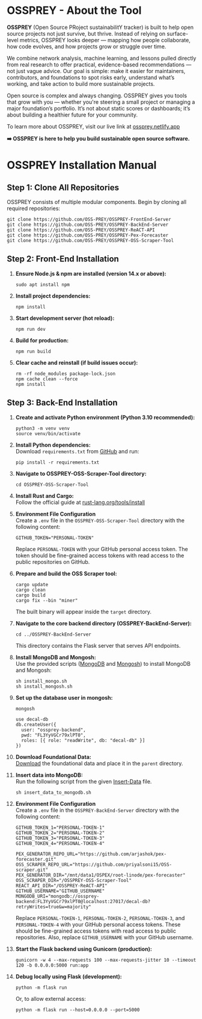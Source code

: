 # OSSPREY - About the Tool

**OSSPREY** (Open Source PRoject sustainabilitY tracker) is built to help open source projects not just survive, but thrive. Instead of relying on surface-level metrics, OSSPREY looks deeper — mapping how people collaborate, how code evolves, and how projects grow or struggle over time.

We combine network analysis, machine learning, and lessons pulled directly from real research to offer practical, evidence-based recommendations — not just vague advice. Our goal is simple: make it easier for maintainers, contributors, and foundations to spot risks early, understand what’s working, and take action to build more sustainable projects.

Open source is complex and always changing. OSSPREY gives you tools that grow with you — whether you're steering a small project or managing a major foundation’s portfolio. It’s not about static scores or dashboards; it’s about building a healthier future for your community.

To learn more about OSSPREY, visit our live link at [ossprey.netlify.app](https://ossprey.netlify.app)

**➡️ OSSPREY is here to help you build sustainable open source software.**


# OSSPREY Installation Manual

## Step 1: Clone All Repositories

OSSPREY consists of multiple modular components. Begin by cloning all required repositories:

```
git clone https://github.com/OSS-PREY/OSSPREY-FrontEnd-Server
git clone https://github.com/OSS-PREY/OSSPREY-BackEnd-Server
git clone https://github.com/OSS-PREY/OSSPREY-ReACT-API
git clone https://github.com/OSS-PREY/OSSPREY-Pex-Forecaster
git clone https://github.com/OSS-PREY/OSSPREY-OSS-Scraper-Tool
```

## Step 2: Front-End Installation

1. **Ensure Node.js & npm are installed (version 14.x or above):**
   ```
   sudo apt install npm
   ```

2. **Install project dependencies:**
   ```
   npm install
   ```

3. **Start development server (hot reload):**
   ```
   npm run dev
   ```

4. **Build for production:**
   ```
   npm run build
   ```

5. **Clear cache and reinstall (if build issues occur):**
   ```
   rm -rf node_modules package-lock.json
   npm cache clean --force
   npm install
   ```

## Step 3: Back-End Installation

1. **Create and activate Python environment (Python 3.10 recommended):**
   ```
   python3 -m venv venv
   source venv/bin/activate
   ```

2. **Install Python dependencies:**  
   Download `requirements.txt` from [GitHub](https://github.com/OSS-PREY/OSSPREY-Website/blob/main/static/installation-files/requirements.txt) and run:
   ```
   pip install -r requirements.txt
   ```

3. **Navigate to OSSPREY-OSS-Scraper-Tool directory:**
   ```
   cd OSSPREY-OSS-Scraper-Tool
   ```

4. **Install Rust and Cargo:**  
   Follow the official guide at [rust-lang.org/tools/install](https://www.rust-lang.org/tools/install)

5. **Environment File Configuration**  
   Create a `.env` file in the `OSSPREY-OSS-Scraper-Tool` directory with the following content:
   ```
   GITHUB_TOKEN="PERSONAL-TOKEN"
   ```
   Replace `PERSONAL-TOKEN` with your GitHub personal access token. The token should be fine-grained access tokens with read access to the public repositories on GitHub.

6. **Prepare and build the OSS Scraper tool:**
   ```
   cargo update
   cargo clean
   cargo build
   cargo fix --bin "miner"
   ```
   The built binary will appear inside the `target` directory.

7. **Navigate to the core backend directory (OSSPREY-BackEnd-Server):**
   ```
   cd ../OSSPREY-BackEnd-Server
   ```
   This directory contains the Flask server that serves API endpoints.

8. **Install MongoDB and Mongosh:**  
   Use the provided scripts ([MongoDB](https://github.com/OSS-PREY/OSSPREY-Website/blob/main/static/installation-files/install_mongo.sh) and [Mongosh](https://github.com/OSS-PREY/OSSPREY-Website/blob/main/static/installation-files/install_mongosh.sh)) to install MongoDB and Mongosh:
   ```
   sh install_mongo.sh
   sh install_mongosh.sh
   ```

9. **Set up the database user in mongosh:**
   ```
   mongosh

   use decal-db
   db.createUser({
     user: "ossprey-backend",
     pwd: "FL3YyVGCr79xlPT0",
     roles: [{ role: "readWrite", db: "decal-db" }]
   })
   ```

10. **Download Foundational Data:**  
    [Download](https://zenodo.org/records/15307373) the foundational data and place it in the `parent` directory.

11. **Insert data into MongoDB:**  
    Run the following script from the given [Insert-Data](https://github.com/OSS-PREY/OSSPREY-Website/blob/main/static/installation-files/insert_data_to_mongodb.sh) file.
    ```
    sh insert_data_to_mongodb.sh
    ```

12. **Environment File Configuration**  
    Create a `.env` file in the `OSSPREY-BackEnd-Server` directory with the following content:
    ```
    GITHUB_TOKEN_1="PERSONAL-TOKEN-1" 
    GITHUB_TOKEN_2="PERSONAL-TOKEN-2"
    GITHUB_TOKEN_3="PERSONAL-TOKEN-3"
    GITHUB_TOKEN_4="PERSONAL-TOKEN-4"
            
    PEX_GENERATOR_REPO_URL="https://github.com/arjashok/pex-forecaster.git"
    OSS_SCRAPER_REPO_URL="https://github.com/priyalsoni15/OSS-scraper.git"
    PEX_GENERATOR_DIR="/mnt/data1/OSPEX/root-linode/pex-forecaster"
    OSS_SCRAPER_DIR="/OSSPREY-OSS-Scraper-Tool"
    REACT_API_DIR="/OSSPREY-ReACT-API"
    GITHUB_USERNAME="GITHUB_USERNAME"
    MONGODB_URI="mongodb://ossprey-backend:FL3YyVGCr79xlPT0@localhost:27017/decal-db?retryWrites=true&w=majority"
    ```
    Replace `PERSONAL-TOKEN-1`, `PERSONAL-TOKEN-2`, `PERSONAL-TOKEN-3`, and `PERSONAL-TOKEN-4` with your GitHub personal access tokens. These should be fine-grained access tokens with read access to public repositories. Also, replace `GITHUB_USERNAME` with your GitHub username.

13. **Start the Flask backend using Gunicorn (production):**
    ```
    gunicorn -w 4 --max-requests 100 --max-requests-jitter 10 --timeout 120 -b 0.0.0.0:5000 run:app
    ```

14. **Debug locally using Flask (development):**
    ```
    python -m flask run
    ```
    Or, to allow external access:
    ```
    python -m flask run --host=0.0.0.0 --port=5000
    ```
